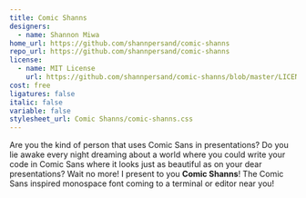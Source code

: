 ```yaml
---
title: Comic Shanns
designers:
  - name: Shannon Miwa
home_url: https://github.com/shannpersand/comic-shanns
repo_url: https://github.com/shannpersand/comic-shanns
license:
  - name: MIT License
    url: https://github.com/shannpersand/comic-shanns/blob/master/LICENSE
cost: free
ligatures: false
italic: false
variable: false
stylesheet_url: Comic Shanns/comic-shanns.css
---
```


Are you the kind of person that uses Comic Sans in presentations? Do you lie awake every night dreaming about a world where you could write your code in Comic Sans where it looks just as beautiful as on your dear presentations? Wait no more! I present to you **Comic Shanns**! The Comic Sans inspired monospace font coming to a terminal or editor near you! 
